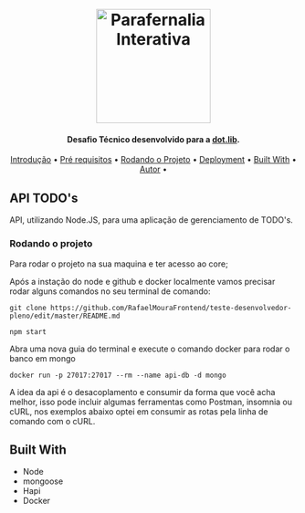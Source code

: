 <h1 align="center">
  <br>
  <a href="https://dotlib.com/en"><img src="https://jornadas.fccn.pt/wp-content/uploads/2018/02/dotlib.png" alt="Parafernalia Interativa" width="200"></a>
  <br>
</h1>

<h4 align="center">Desafio Técnico desenvolvido para a <a href="https://dotlib.com/en" target="_blank">dot.lib</a>.</h4>


<p align="center">
  <a href="#Introdução">Introdução</a> •
  <a href="#Pré-requisitos">Pré requisitos</a> •
  <a href="#Rodando-o-projeto">Rodando o Projeto</a> •
  <a href="#Deployment">Deployment</a> •
  <a href="#Built-With">Built With</a> •
  <a href="#Autor">Autor</a> •
</p>


## API TODO's

API, utilizando Node.JS, para uma aplicação de gerenciamento de TODO's.

### Rodando o projeto

Para rodar o projeto na sua maquina e ter acesso ao core;

Após a instação do node e github e docker localmente vamos precisar rodar alguns comandos no seu terminal de comando:

```
git clone https://github.com/RafaelMouraFrontend/teste-desenvolvedor-pleno/edit/master/README.md
```

```
npm start

```
Abra uma nova guia do terminal e execute o comando docker para rodar o banco em mongo
```
docker run -p 27017:27017 --rm --name api-db -d mongo
```

A idea da api é o desacoplamento e consumir da forma que você acha melhor, isso pode incluir algumas ferramentas como Postman, insomnia ou cURL, nos exemplos abaixo optei em consumir as rotas pela linha de comando com o cURL.



## Built With
* Node
* mongoose
* Hapi
* Docker
